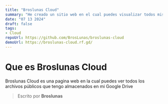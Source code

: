 ```yaml
---
title: "Broslunas Cloud"
summary: "He creado un sitio web en el cual puedes visualizar todos mis archivos públicos de Google Drive"
date: "07 13 2024"
draft: false
tags:
- Cloud
repoUrl: https://github.com/BrosLunas/broslunas-cloud
demoUrl: https://broslunas-cloud.rf.gd/
---
```

# Que es Broslunas Cloud
Broslunas Cloud es una pagina web en la cual puedes ver todos los archivos públicos que tengo almacenados en mi Google Drive

> Escrito por **Broslunas**